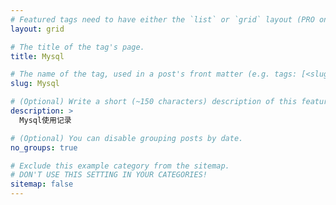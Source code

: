 ```yaml
---
# Featured tags need to have either the `list` or `grid` layout (PRO only).
layout: grid

# The title of the tag's page.
title: Mysql

# The name of the tag, used in a post's front matter (e.g. tags: [<slug>]).
slug: Mysql

# (Optional) Write a short (~150 characters) description of this featured tag.
description: >
  Mysql使用记录

# (Optional) You can disable grouping posts by date.
no_groups: true

# Exclude this example category from the sitemap.
# DON'T USE THIS SETTING IN YOUR CATEGORIES!
sitemap: false
---
```

